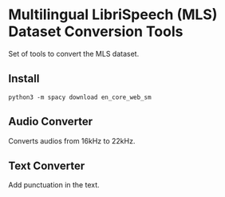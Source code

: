 # Multilingual LibriSpeech (MLS) Dataset Conversion Tools 

Set of tools to convert the MLS dataset. 

## Install

```
python3 -m spacy download en_core_web_sm

```
## Audio Converter

Converts audios from 16kHz to 22kHz.

## Text Converter

Add punctuation in the text.